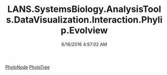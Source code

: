 ﻿---
title: LANS.SystemsBiology.AnalysisTools.DataVisualization.Interaction.Phylip.Evolview
date: 6/16/2016 4:57:02 AM
---

[PhyloNode](T-LANS.SystemsBiology.AnalysisTools.DataVisualization.Interaction.Phylip.Evolview.PhyloNode.html)
[PhyloTree](T-LANS.SystemsBiology.AnalysisTools.DataVisualization.Interaction.Phylip.Evolview.PhyloTree.html)
